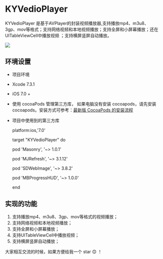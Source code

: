 # KYVedioPlayer
KYVedioPlayer 是基于AVPlayer的封装视频播放器,支持播放mp4、m3u8、3gp、mov等格式；支持网络视频和本地视频播放；支持全屏和小屏幕播放；还在UITableViewCell中播放视频 ；支持横屏竖屏自动播放。

![](https://github.com/kingly09/KYVedioPlayer/blob/master/vedio01.gif)


## 环境设置
- 项目环境
- Xcode 7.3.1
- iOS 7.0 +

- 使用 cocoaPods 管理第三方库， 如果电脑没有安装 cocoapods，请先安装 cocoapods。安装方式可参考：[最新版 CocoaPods 的安装流程](http://blog.sina.com.cn/s/blog_6ff6523d0102x8dq.html)

- 项目中使用到的第三方库

    platform:ios,'7.0'

    target "KYVedioPlayer" do

    pod 'Masonry', '~> 1.0.1'

    pod 'MJRefresh', '~> 3.1.12'

    pod 'SDWebImage', '~> 3.8.2'

    pod 'MBProgressHUD', '~> 1.0.0'

    end


## 实现的功能

1. 支持播放mp4、m3u8、3gp、mov等格式的视频播放；
2. 支持网络视频和本地视频播放；
3. 支持全屏和小屏幕播放；
4. 支持UITableViewCell中播放视频；
5. 支持横屏竖屏自动播放；


大家相互交流的时候，如果方便给我一个 star 😊 ！


